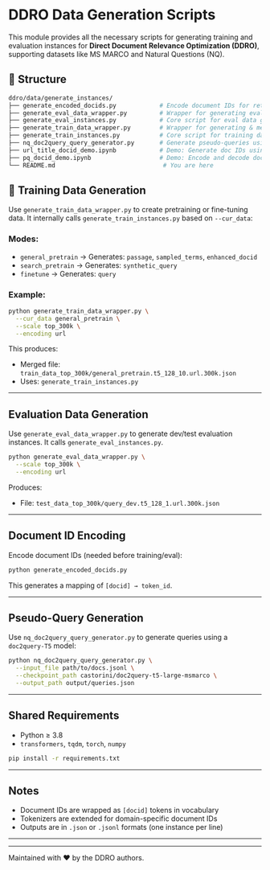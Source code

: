 # DDRO Data Generation Scripts

This module provides all the necessary scripts for generating training and evaluation instances for **Direct Document Relevance Optimization (DDRO)**, supporting datasets like MS MARCO and Natural Questions (NQ).

## 📂 Structure

```bash
ddro/data/generate_instances/
├── generate_encoded_docids.py            # Encode document IDs for retrieval
├── generate_eval_data_wrapper.py         # Wrapper for generating evaluation instances
├── generate_eval_instances.py            # Core script for eval data generation
├── generate_train_data_wrapper.py        # Wrapper for generating & merging training instances
├── generate_train_instances.py           # Core script for training data generation
├── nq_doc2query_query_generator.py       # Generate pseudo-queries using doc2query-T5
├── url_title_docid_demo.ipynb            # Demo: Generate doc IDs using URLs and titles
├── pq_docid_demo.ipynb                   # Demo: Encode and decode doc IDs with Product Quantization
└── README.md                              # You are here
```

## 🔧 Training Data Generation

Use `generate_train_data_wrapper.py` to create pretraining or fine-tuning data. It internally calls `generate_train_instances.py` based on `--cur_data`:

### Modes:
- `general_pretrain` → Generates: `passage`, `sampled_terms`, `enhanced_docid`
- `search_pretrain`  → Generates: `synthetic_query`
- `finetune`         → Generates: `query`

### Example:
```bash
python generate_train_data_wrapper.py \
  --cur_data general_pretrain \
  --scale top_300k \
  --encoding url
```

This produces:
- Merged file: `train_data_top_300k/general_pretrain.t5_128_10.url.300k.json`
- Uses: `generate_train_instances.py`

---

##  Evaluation Data Generation

Use `generate_eval_data_wrapper.py` to generate dev/test evaluation instances. It calls `generate_eval_instances.py`.

```bash
python generate_eval_data_wrapper.py \
  --scale top_300k \
  --encoding url
```

Produces:
- File: `test_data_top_300k/query_dev.t5_128_1.url.300k.json`

---

##  Document ID Encoding

Encode document IDs (needed before training/eval):
```bash
python generate_encoded_docids.py
```
This generates a mapping of `[docid] → token_id`.

---

##  Pseudo-Query Generation 
Use `nq_doc2query_query_generator.py` to generate queries using a `doc2query-T5` model:
```bash
python nq_doc2query_query_generator.py \
  --input_file path/to/docs.jsonl \
  --checkpoint_path castorini/doc2query-t5-large-msmarco \
  --output_path output/queries.json
```

---

## Shared Requirements
- Python ≥ 3.8
- `transformers`, `tqdm`, `torch`, `numpy`

```bash
pip install -r requirements.txt
```

---

##  Notes
- Document IDs are wrapped as `[docid]` tokens in vocabulary
- Tokenizers are extended for domain-specific document IDs
- Outputs are in `.json` or `.jsonl` formats (one instance per line)

---


---

Maintained with ❤️ by the DDRO authors.
